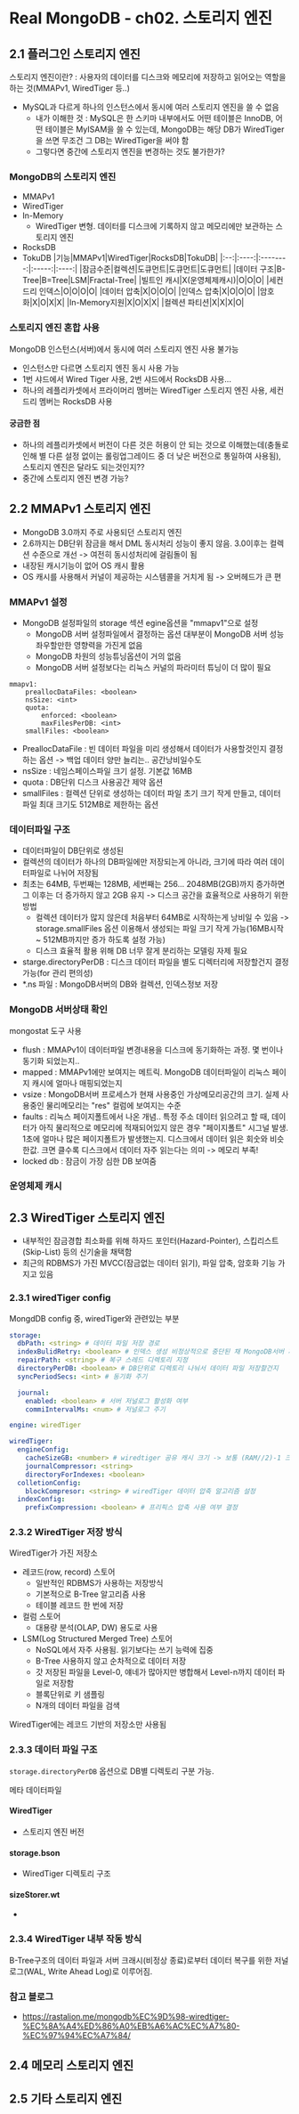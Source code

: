 # Real MongoDB - ch02. 스토리지 엔진
## 2.1 플러그인 스토리지 엔진
스토리지 엔진이란? : 사용자의 데이터를 디스크와 메모리에 저장하고 읽어오는 역할을 하는 것(MMAPv1, WiredTiger 등..)
- MySQL과 다르게 하나의 인스턴스에서 동시에 여러 스토리지 엔진을 쓸 수 없음
  - 내가 이해한 것 : MySQL은 한 스키마 내부에서도 어떤 테이블은 InnoDB, 어떤 테이블은 MyISAM을 쓸 수 있는데, MongoDB는 해당 DB가 WiredTiger을 쓰면 무조건 그 DB는 WiredTiger을 써야 함
  - 그렇다면 중간에 스토리지 엔진을 변경하는 것도 불가한가?

### MongoDB의 스토리지 엔진
- MMAPv1
- WiredTiger
- In-Memory
  - WiredTiger 변형. 데이터를 디스크에 기록하지 않고 메모리에만 보관하는 스토리지 엔진
- RocksDB
- TokuDB
|기능|MMAPv1|WiredTiger|RocksDB|TokuDB|
|:--:|:----:|:--------:|:-----:|:----:|
|잠금수준|컬렉션|도큐먼트|도큐먼트|도큐먼트|
|데이터 구조|B-Tree|B=Tree|LSM|Fractal-Tree|
|빌트인 캐시|X(운영체제캐시)|O|O|O|
|세컨드리 인덱스|O|O|O|O|
|데이터 압축|X|O|O|O|
|인덱스 압축|X|O|O|O|
|암호화|X|O|X|X|
|In-Memory지원|X|O|X|X|
|컬렉션 파티션|X|X|X|O|

### 스토리지 엔진 혼합 사용
MongoDB 인스턴스(서버)에서 동시에 여러 스토리지 엔진 사용 불가능
- 인스턴스만 다르면 스토리지 엔진 동시 사용 가능
- 1번 샤드에서 Wired Tiger 사용, 2번 샤드에서 RocksDB 사용...
- 하나의 레플리카셋에서 프라이머리 멤버는 WiredTiger 스토리지 엔진 사용, 세컨드리 멤버는 RocksDB 사용

#### 궁금한 점
- 하나의 레플리카셋에서 버전이 다른 것은 허용이 안 되는 것으로 이해했는데(충돌로 인해 별 다른 설정 없이는 롤링업그레이드 중 더 낮은 버전으로 통일하여 사용됨), 스토리지 엔진은 달라도 되는것인지??
- 중간에 스토리지 엔진 변경 가능?

## 2.2 MMAPv1 스토리지 엔진
- MongoDB 3.0까지 주로 사용되던 스토리지 엔진
- 2.6까지는 DB단위 잠금을 해서 DML 동시처리 성능이 좋지 않음. 3.0이후는 컬렉션 수준으로 개선 -> 여전히 동시성처리에 걸림돌이 됨
- 내장된 캐시기능이 없어 OS 캐시 활용
- OS 캐시를 사용해서 커널이 제공하는 시스템콜을 거치게 됨 -> 오버헤드가 큰 편
### MMAPv1 설정
- MongoDB 설정파일의 storage 섹션 egine옵션을 "mmapv1"으로 설정
  - MongoDB 서버 설정파일에서 결정하는 옵션 대부분이 MongoDB 서버 성능 좌우할만한 영향력을 가진게 없음
  - MongoDB 차원의 성능튜닝옵션이 거의 없음
  - MongoDB 서버 설정보다는 리눅스 커널의 파라미터 튜닝이 더 많이 필요

```
mmapv1:
    preallocDataFiles: <boolean>
    nsSize: <int>
    quota:
        enforced: <boolean>
        maxFilesPerDB: <int>
    smallFiles: <boolean>
```
- PreallocDataFile : 빈 데이터 파일을 미리 생성해서 데이터가 사용할것인지 결정하는 옵션 -> 백업 데이터 양만 늘리는.. 공간낭비일수도
- nsSize : 네임스페이스파일 크기 설정. 기본값 16MB
- quota : DB단위 디스크 사용공간 제약 옵션
- smallFiles : 컬렉션 단위로 생성하는 데이터 파일 초기 크기 작게 만들고, 데이터 파일 최대 크기도 512MB로 제한하는 옵션

### 데이터파일 구조
- 데이터파일이 DB단위로 생성된
- 컬렉션의 데이터가 하나의 DB파일에만 저장되는게 아니라, 크기에 따라 여러 데이터파일로 나뉘어 저장됨
- 최초는 64MB, 두번째는 128MB, 세번째는 256... 2048MB(2GB)까지 증가하면 그 이후는 더 증가하지 않고 2GB 유지 -> 디스크 공간을 효율적으로 사용하기 위한 방법
  - 컬렉션 데이터가 많지 않은데 처음부터 64MB로 시작하는게 낭비일 수 있음 -> storage.smallFiles 옵션 이용해서 생성되는 파일 크기 작게 가능(16MB시작 ~ 512MB까지만 증가 하도록 설정 가능)
  - 디스크 효율적 활용 위해 DB 너무 잘게 분리하는 모델링 자제 필요
- starge.directoryPerDB : 디스크 데이터 파일을 별도 디렉터리에 저장할건지 결정 가능(for 관리 편의성)
- *.ns 파일 : MongoDB서버의 DB와 컬렉션, 인덱스정보 저장

### MongoDB 서버상태 확인
mongostat 도구 사용
- flush : MMAPv1이 데이터파일 변경내용을 디스크에 동기화하는 과정. 몇 번이나 동기화 되었는지..
- mapped : MMAPv1에만 보여지는 메트릭. MongoDB 데이터파일이 리눅스 페이지 캐시에 얼마나 매핑되었는지
- vsize : MongoDB서버 프로세스가 현재 사용중인 가상메모리공간의 크기. 실제 사용중인 물리메모리는 "res" 컬럼에 보여지는 수준
- faults : 리눅스 페이지폴트에서 나온 개념.. 특정 주소 데이터 읽으려고 할 때, 데이터가 아직 물리적으로 메모리에 적재되어있지 않은 경우 "페이지폴트" 시그널 발생. 1초에 얼마나 많은 페이지폴트가 발생했는지. 디스크에서 데이터 읽은 회숫와 비슷한값. 크면 클수록 디스크에서 데이터 자주 읽는다는 의미 -> 메모리 부족!
- locked db : 잠금이 가장 심한 DB 보여줌

### 운영체제 캐시



## 2.3 WiredTiger 스토리지 엔진
- 내부적인 잠금경합 최소화를 위해 하자드 포인터(Hazard-Pointer), 스킵리스트(Skip-List) 등의 신기술을 채택함
- 최근의 RDBMS가 가진 MVCC(잠금없는 데이터 읽기), 파일 압축, 암호화 기능 가지고 있음
### 2.3.1 wiredTiger config
MongdDB config 중, wiredTiger와 관련있는 부분
```YAML
storage:
  dbPath: <string> # 데이터 파일 저장 경로
  indexBulidRetry: <boolean> # 인덱스 생성 비정상적으로 중단된 채 MongoDB서버 재시작하면 인덱스 생성 자동으로 시작할건지
  repairPath: <string> # 복구 스레드 디렉토리 지정
  directoryPerDB: <boolean> # DB단위로 디렉토리 나눠서 데이터 파일 저장할건지
  syncPeriodSecs: <int> # 동기화 주기

  journal:
    enabled: <boolean> # 서버 저널로그 활성화 여부
    commiIntervalMs: <num> # 저널로그 주기
```

```YAML
engine: wiredTiger

wiredTiger:
  engineConfig:
    cacheSizeGB: <number> # wiredtiger 공유 캐시 크기 -> 보통 (RAM//2)-1 크기로 설정함
    journalCompressor: <string>
    directoryForIndexes: <boolean>
  colletionConfig:
    blockCompresor: <string> # wiredTiger 데이터 압축 알고리즘 설정
  indexConfig:
    prefixCompression: <boolean> # 프리픽스 압축 사용 여부 결정
```

### 2.3.2 WiredTiger 저장 방식
WiredTiger가 가진 저장소
- 레코드(row, record) 스토어
  - 일반적인 RDBMS가 사용하는 저장방식
  - 기본적으로 B-Tree 알고리즘 사용
  - 테이블 레코드 한 번에 저장
- 컬럼 스토어
  - 대용량 분석(OLAP, DW) 용도로 사용
- LSM(Log Structured Merged Tree) 스토어
  - NoSQL에서 자주 사용됨. 읽기보다는 쓰기 능력에 집중
  - B-Tree 사용하지 않고 순차적으로 데이터 저장
  - 갓 저장된 파일을 Level-0, 얘네가 많아지만 병합해서 Level-n까지 데이터 파일로 저장함
  - 블록단위로 키 샘플링
  - N개의 데이터 파일을 검색

WiredTiger에는 레코드 기반의 저장소만 사용됨

### 2.3.3 데이터 파일 구조
`storage.directoryPerDB` 옵션으로 DB별 디렉토리 구분 가능.

메타 데이터파일
#### WiredTiger
- 스토리지 엔진 버전
#### storage.bson
- WiredTiger 디렉토리 구조

#### sizeStorer.wt
- 

### 2.3.4 WiredTiger 내부 작동 방식
B-Tree구조의 데이터 파일과 서버 크래시(비정상 종료)로부터 데이터 복구를 위한 저널 로그(WAL, Write Ahead Log)로 이루어짐.





### 참고 블로그
- https://rastalion.me/mongodb%EC%9D%98-wiredtiger-%EC%8A%A4%ED%86%A0%EB%A6%AC%EC%A7%80-%EC%97%94%EC%A7%84/

## 2.4 메모리 스토리지 엔진

## 2.5 기타 스토리지 엔진


